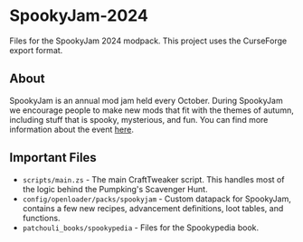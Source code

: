 # SpookyJam-2024
Files for the SpookyJam 2024 modpack. This project uses the CurseForge export format.

## About
SpookyJam is an annual mod jam held every October. During SpookyJam we encourage people to make new mods that fit with the themes of autumn, including stuff that is spooky, mysterious, and fun. You can find more information about the event [here](https://spooky-jam.com/events/2024/).

## Important Files
- `scripts/main.zs` - The main CraftTweaker script. This handles most of the logic behind the Pumpking's Scavenger Hunt.
- `config/openloader/packs/spookyjam` - Custom datapack for SpookyJam, contains a few new recipes, advancement definitions, loot tables, and functions.
- `patchouli_books/spookypedia` - Files for the Spookypedia book.